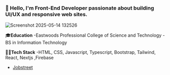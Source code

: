 ### 👋 Hello, I'm **Front-End Developer** passionate about  building UI/UX and responsive web sites.

![Screenshot 2025-05-14 132526](https://github.com/user-attachments/assets/834fedc8-f246-403c-aaa5-47393c1c04c6)

🎓**Education**   -Eastwoods Professional College of Science and Technology - BS in Information Technology

🧑‍💻**Tech Stack**  -HTML, CSS, Javascript, Typescript, Bootstrap, Tailwind, React, Nextjs ,Firebase


- [Jobstreet](https://ph.jobstreet.com/profile/rainer-morales-lP5ZTL0dsW)



